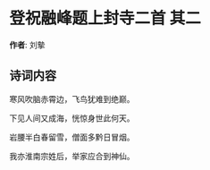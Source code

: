# 登祝融峰题上封寺二首  其二

**作者**: 刘摰

## 诗词内容

寒风吹脑赤霄边，飞鸟犹难到绝巅。

下见人间又成海，恍惊身世此何天。

岩腰半白春留雪，僧面多黔日冒烟。

我亦淮南宗姓后，举家应合到神仙。


